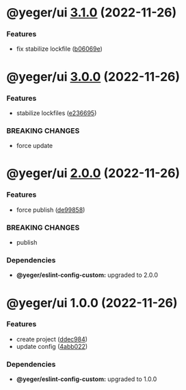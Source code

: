 # @yeger/ui [3.1.0](https://github.com/DerYeger/msr-test/compare/@yeger/ui@3.0.0...@yeger/ui@3.1.0) (2022-11-26)


### Features

* fix stabilize lockfile ([b06069e](https://github.com/DerYeger/msr-test/commit/b06069ebe2affe6ca845f4a4e4187c8eb80eeb8a))

# @yeger/ui [3.0.0](https://github.com/DerYeger/msr-test/compare/@yeger/ui@2.0.0...@yeger/ui@3.0.0) (2022-11-26)


### Features

* stabilize lockfiles ([e236695](https://github.com/DerYeger/msr-test/commit/e23669508cac0fa0bee9e3f33aede9d6da6d3791))


### BREAKING CHANGES

* force update

# @yeger/ui [2.0.0](https://github.com/DerYeger/msr-test/compare/@yeger/ui@1.0.0...@yeger/ui@2.0.0) (2022-11-26)


### Features

* force publish ([de99858](https://github.com/DerYeger/msr-test/commit/de99858b16996628948809ed97ce4f549887f327))


### BREAKING CHANGES

* publish





### Dependencies

* **@yeger/eslint-config-custom:** upgraded to 2.0.0

# @yeger/ui 1.0.0 (2022-11-26)


### Features

* create project ([ddec984](https://github.com/DerYeger/msr-test/commit/ddec9843eef1374b40f2506e80be332ee697d615))
* update config ([4abb022](https://github.com/DerYeger/msr-test/commit/4abb022b8ab25f028173b470e09eeb8547e6ebb7))





### Dependencies

* **@yeger/eslint-config-custom:** upgraded to 1.0.0
